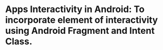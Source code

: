 # Apps Interactivity in Android: To incorporate element of interactivity using Android Fragment and Intent Class.
